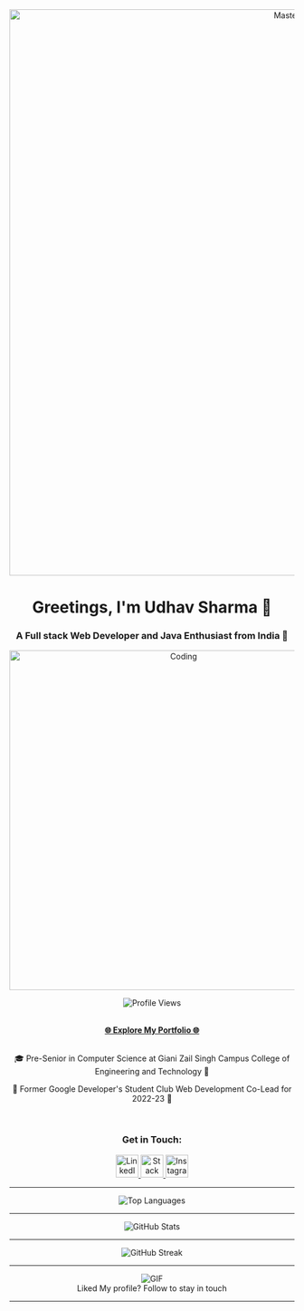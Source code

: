 <div align="center">
  <img src="https://developers.giphy.com/branch/master/static/api-c99e353f761d318322c853c03ebcf21b.gif" alt="MasterHead" width="1000"/>
</div>

<h1 align="center">Greetings, I'm Udhav Sharma 🚀</h1>
<h3 align="center">A Full stack Web Developer and Java Enthusiast from India 🌟</h3>

<div align="center">
  <img align="center" alt="Coding" width="600" src="https://img.freepik.com/free-vector/web-development-programmer-engineering-coding-website-augmented-reality-interface-screens-developer-project-engineer-programming-software-application-design-cartoon-illustration_107791-3863.jpg"/>
</div>

<p align="center">
  <img src="https://komarev.com/ghpvc/?username=udhavsharma2004&label=Profile%20views&color=0e75b6&style=flat" alt="Profile Views"/>
</p>

<br/>

<div align="center">
  <a href="https://udhavsharma2004.github.io/MyPortFolio-React/" target="_blank"><strong>🌐 Explore My Portfolio 🌐</strong></a>
</div>

<br/>

<div align="center">
  <p>🎓 Pre-Senior in Computer Science at Giani Zail Singh Campus College of Engineering and Technology 🏫</p>
  <p>🌟 Former Google Developer's Student Club Web Development Co-Lead for 2022-23 🏢</p>
</div>

<br/>

<h3 align="center">Get in Touch:</h3>
<p align="center">
  <a href="https://linkedin.com/in/udhavsharma2004" target="_blank">
    <img src="https://raw.githubusercontent.com/rahuldkjain/github-profile-readme-generator/master/src/images/icons/Social/linked-in-alt.svg" alt="LinkedIn" height="40" width="40"/>
  </a>
  <a href="https://stackoverflow.com/users/18617191" target="_blank">
    <img src="https://raw.githubusercontent.com/rahuldkjain/github-profile-readme-generator/master/src/images/icons/Social/stack-overflow.svg" alt="Stack Overflow" height="40" width="40"/>
  </a>
  <a href="https://instagram.com/udhavsharma04" target="_blank">
    <img src="https://raw.githubusercontent.com/rahuldkjain/github-profile-readme-generator/master/src/images/icons/Social/instagram.svg" alt="Instagram" height="40" width="40"/>
  </a>
</p>

<hr/>

<div align="center">
  <img align="center" src="https://github-readme-stats.vercel.app/api/top-langs?username=udhavsharma2004&show_icons=true&locale=en&layout=compact" alt="Top Languages" />
</div>

<hr/>

<div align="center">
  <img align="center" src="https://github-readme-stats.vercel.app/api?username=udhavsharma2004&show_icons=true&locale=en" alt="GitHub Stats" />
</div>

<hr/>

<div align="center">
  <img align="center" src="https://github-readme-streak-stats.herokuapp.com/?user=udhavsharma2004" alt="GitHub Streak" />
</div>

<hr/>

<div align="center">
  <img src="https://media4.giphy.com/media/NytMLKyiaIh6VH9SPm/giphy.gif?cid=ecf05e4730zmjvnvjf49em52l7ggu321owhtzqgtsh924yr2&ep=v1_gifs_search&rid=giphy.gif&ct=g" alt="GIF"/>
</div>
<div align="center">
  Liked My profile? Follow to stay in touch
</div>


<hr/>
